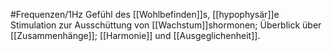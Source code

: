 #Frequenzen/1Hz
Gefühl des [[Wohlbefinden]]s, [[hypophysär]]e Stimulation zur Ausschüttung von [[Wachstum]]shormonen; Überblick über [[Zusammenhänge]]; [[Harmonie]] und [[Ausgeglichenheit]].